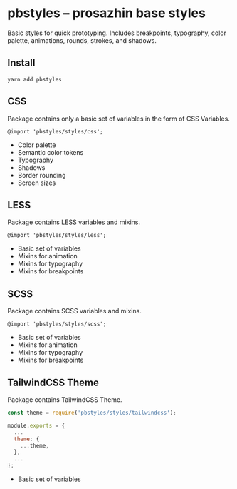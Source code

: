 # pbstyles – prosazhin base styles

Basic styles for quick prototyping. Includes breakpoints, typography, color palette, animations, rounds, strokes, and shadows.

## Install

<code>yarn add pbstyles</code>

## CSS

Package contains only a basic set of variables in the form of CSS Variables.

<code>@import 'pbstyles/styles/css';</code>

- Color palette
- Semantic color tokens
- Typography
- Shadows
- Border rounding
- Screen sizes

## LESS

Package contains LESS variables and mixins.

<code>@import 'pbstyles/styles/less';</code>

- Basic set of variables
- Mixins for animation
- Mixins for typography
- Mixins for breakpoints

## SCSS

Package contains SCSS variables and mixins.

<code>@import 'pbstyles/styles/scss';</code>

- Basic set of variables
- Mixins for animation
- Mixins for typography
- Mixins for breakpoints

## TailwindCSS Theme

Package contains TailwindCSS Theme.

```javascript
const theme = require('pbstyles/styles/tailwindcss');

module.exports = {
  ...
  theme: {
    ...theme,
  },
  ...
};
```

- Basic set of variables

